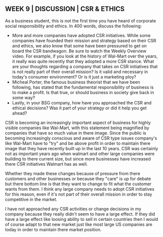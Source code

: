 ## WEEK 9 | DISCUSSION | CSR & ETHICS

As a business student, this is not the first time you have heard of corporate social responsibility and ethics.  In 400 words, discuss the following:

- More and more companies have adopted CSR initiatives.  While some companies have founded their mission and strategy based on their CSR and ethics, we also know that some have been pressured to get on board the CSR bandwagon.  Be sure to watch the Weekly Overview video.   For example, if you look at the history of Wal-Mart over the years, it really was quite recently that they adopted a more CSR stance.  What are your thoughts regarding a company that takes on CSR initiatives that is not really part of their overall mission?  Is it valid and necessary in today's consumer environment?  Or is it just a marketing ploy?  
- Micheal Porter, the famous business theorist that we have been following, has stated that the fundamental responsibility of business is to make a profit.  Is that true, or should business in society give back in some way?
- Lastly, in your BSG company, how have you approached the CSR and ethical decisions?  Was it part of your strategy or did it help you get ahead?


CSR is becoming an increasingly important aspect of business for highly visible companies like Wal-Mart, with this statement being magnified by companies that have so much value in there image. Since the public is becoming increasingly conscious and aware of CSR type issues company's like Wal-Mart have to "try" and be above profit in order to maintain there image that they have recently built up in the last 10 years. CSR was certainly not as important years ago when walmart and other large companies were building to there current size, but since more businesses have increased there CSR initiatives Walmart has as well. 

Whether they made these changes because of pressure from there customers and other businesses or because they "care" is up for debate but there bottom line is that they want to change to fit what the customer wants from them. I think any large company needs to adopt CSR initiatives for this reason, even if it's not part of their overall mission in order to stay competitive in the market. 

I have not approached any CSR activities or change decisions in my company because they really didn't seem to have a large effect. If they did have a large effect like loosing ability to sell in certain countries then I would of course adapt to that new market just like most large US companies are today in order to maintain there market position. 
